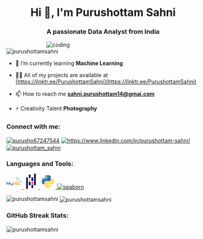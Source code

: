 <h1 align="center">Hi 👋, I'm Purushottam Sahni</h1>
<h3 align="center">A passionate Data Analyst from India</h3>

<img align="right" alt="coding" width="400" src="https://user-images.githubusercontent.com/74038190/229223263-cf2e4b07-2615-4f87-9c38-e37600f8381a.gif">

<p align="left"> <img src= "https://komarev.com/ghpvc/?username=purushottamsahni&label=Profile%20views&color=0e75b6&style=flat" alt="purushottamsahni" /> </p>

- 🌱 I’m currently learning **Machine Learning**

- 👨‍💻 All of my projects are available at [https://linktr.ee/PurushottamSahni](https://linktr.ee/PurushottamSahni)

- 📫 How to reach me **sahni.purushottam14@gmai.com**

- ⚡ Creativity Talent **Photography**

<h3 align="left">Connect with me:</h3>
<p align="left">
<a href="https://twitter.com/purusho67247544" target="blank"><img align="center" src="https://raw.githubusercontent.com/rahuldkjain/github-profile-readme-generator/master/src/images/icons/Social/twitter.svg" alt="purusho67247544" height="30" width="40" /></a>
<a href="https://linkedin.com/in/https://www.linkedin.com/in/purushottam-sahni/" target="blank"><img align="center" src="https://raw.githubusercontent.com/rahuldkjain/github-profile-readme-generator/master/src/images/icons/Social/linked-in-alt.svg" alt="https://www.linkedin.com/in/purushottam-sahni/" height="30" width="40" /></a>
<a href="https://instagram.com/purushottam_sahni" target="blank"><img align="center" src="https://raw.githubusercontent.com/rahuldkjain/github-profile-readme-generator/master/src/images/icons/Social/instagram.svg" alt="purushottam_sahni" height="30" width="40" /></a>
</p>

<h3 align="left">Languages and Tools:</h3>
<p align="left"> <a href="https://www.mysql.com/" target="_blank" rel="noreferrer"> <img src="https://raw.githubusercontent.com/devicons/devicon/master/icons/mysql/mysql-original-wordmark.svg" alt="mysql" width="40" height="40"/> </a> <a href="https://pandas.pydata.org/" target="_blank" rel="noreferrer"> <img src="https://raw.githubusercontent.com/devicons/devicon/2ae2a900d2f041da66e950e4d48052658d850630/icons/pandas/pandas-original.svg" alt="pandas" width="40" height="40"/> </a> <a href="https://www.python.org" target="_blank" rel="noreferrer"> <img src="https://raw.githubusercontent.com/devicons/devicon/master/icons/python/python-original.svg" alt="python" width="40" height="40"/> </a> <a href="https://seaborn.pydata.org/" target="_blank" rel="noreferrer"> <img src="https://seaborn.pydata.org/_images/logo-mark-lightbg.svg" alt="seaborn" width="40" height="40"/> </a> </p>

<p><img align="left" src="https://github-readme-stats.vercel.app/api/top-langs?username=purushottamsahni&show_icons=true&locale=en&layout=compact" alt="purushottamsahni" /></p>

<p>&nbsp;<img align="center" src="https://github-readme-stats.vercel.app/api?username=purushottamsahni&show_icons=true&locale=en" alt="purushottamsahni" /></p>

<h3 align="left">GitHub Streak Stats:</h3>
<p><img align="center" src="https://github-readme-streak-stats.herokuapp.com?user=purushottamsahni&theme=radical" alt="purushottamsahni" /></p>
